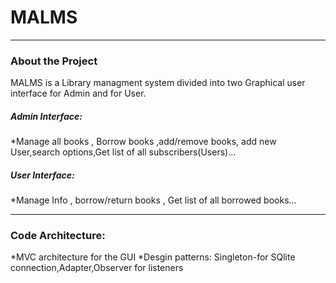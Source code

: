 # MALMS
--------------------------

### About the Project
MALMS is a Library managment system
divided into two Graphical user interface for Admin and for User.
##### Admin Interface:
*Manage all books , Borrow books ,add/remove books, add new User,search options,Get list of all subscribers(Users)... 
##### User Interface:
*Manage  Info , borrow/return books , Get list of all borrowed books...

---------------
### Code Architecture:
*MVC architecture for the GUI
*Desgin patterns: Singleton-for SQlite connection,Adapter,Observer for listeners
